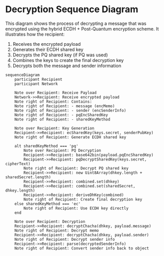 # Decryption Sequence Diagram
This diagram shows the process of decrypting a message that was encrypted using the hybrid ECDH + Post-Quantum encryption scheme. It illustrates how the recipient:
1. Receives the encrypted payload
2. Generates their ECDH shared key
3. Decrypts the PQ shared key (if PQ was used)
4. Combines the keys to create the final decryption key
5. Decrypts both the message and sender information

```mermaid
sequenceDiagram
    participant Recipient
    participant Network

    Note over Recipient: Receive Payload
    Network->>Recipient: Receive encrypted payload
    Note right of Recipient: Contains:
    Note right of Recipient: - message (encMemo)
    Note right of Recipient: - sender (encSenderInfo)
    Note right of Recipient: - pqEncSharedKey
    Note right of Recipient: - sharedKeyMethod

    Note over Recipient: Key Generation
    Recipient->>Recipient: ecSharedKey(keys.secret, senderPubKey)
    Note right of Recipient: Generate ECDH shared key

    alt sharedKeyMethod === 'pq'
        Note over Recipient: PQ Decryption
        Recipient->>Recipient: base642bin(payload.pqEncSharedKey)
        Recipient->>Recipient: pqDecryptSharedKey(keys.secret, cipherText)
        Note right of Recipient: Decrypt PQ shared key
        Recipient->>Recipient: new Uint8Array(dhkey.length + sharedSecret.length)
        Recipient->>Recipient: combined.set(dhkey)
        Recipient->>Recipient: combined.set(sharedSecret, dhkey.length)
        Recipient->>Recipient: deriveDhKey(combined)
        Note right of Recipient: Create final decryption key
    else sharedKeyMethod === 'ec'
        Note right of Recipient: Use ECDH key directly
    end

    Note over Recipient: Decryption
    Recipient->>Recipient: decryptChacha(dhkey, payload.message)
    Note right of Recipient: Decrypt memo
    Recipient->>Recipient: decryptChacha(dhkey, payload.sender)
    Note right of Recipient: Decrypt sender info
    Recipient->>Recipient: parse(decryptedSenderInfo)
    Note right of Recipient: Convert sender info back to object
```
